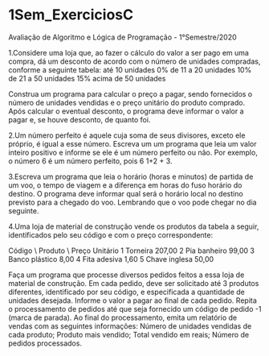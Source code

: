 # 1Sem_ExerciciosC
Avaliação de Algoritmo e Lógica de Programação - 1°Semestre/2020

1.Considere uma loja que, ao fazer o cálculo do valor a ser pago em uma compra, dá um desconto de acordo com o número de unidades compradas, conforme a seguinte tabela:
até 10 unidades	0%
de 11 a 20 unidades	10%
de 21 a 50 unidades	15%
acima de 50 unidades	

Construa um programa para calcular o preço a pagar, sendo fornecidos o número de unidades vendidas e o preço unitário do produto comprado. Após calcular o eventual desconto, o programa deve informar o valor a pagar e, se houve desconto, de quanto foi.

2.Um número perfeito é aquele cuja soma de seus divisores, exceto ele próprio, é igual a esse número. Escreva um um programa que leia um valor inteiro positivo e informe se ele é um número perfeito ou não. Por exemplo, o número 6 é um número perfeito, pois 6 1+2 + 3.

3.Escreva um programa que leia o horário (horas e minutos) de partida de um voo, o tempo de viagem e a diferença em horas do fuso horário do destino. O programa deve informar qual será o horário local no destino previsto para a chegado do voo. Lembrando que o voo pode chegar no dia seguinte.

4.Uma loja de material de construção vende os produtos da tabela a seguir, identificados pelo seu código e com o preço correspondente:

Código \ Produto \ Preço Unitário
1 Torneira 207,00 
2 Pia banheiro 99,00
3 Banco plástico 8,00
4 Fita adesiva 1,60
5 Chave inglesa 50,00

Faça um programa que processe diversos pedidos feitos a essa loja de material de construção. Em cada pedido, deve ser solicitado até 3 produtos diferentes, identificado por seu código, e especificada a quantidade de unidades desejada. Informe o valor a pagar ao final de cada pedido. Repita o processamento de pedidos até que seja fornecido um código de pedido -1 (marca de parada). Ao final do processamento, emita um relatório de vendas com as seguintes informações:
 	Número de unidades vendidas de cada produto;
 	Produto mais vendido;
 	Total vendido em reais;
 	Número de pedidos processados.

